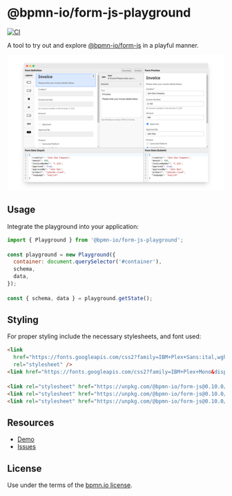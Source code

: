 # @bpmn-io/form-js-playground

[![CI](https://github.com/bpmn-io/form-js/workflows/CI/badge.svg)](https://github.com/bpmn-io/form-js/actions?query=workflow%3ACI)

A tool to try out and explore [@bpmn-io/form-js](../form-js) in a playful manner.

![Playground Screenshot](./resources/screenshot.png)

## Usage

Integrate the playground into your application:

```javascript
import { Playground } from '@bpmn-io/form-js-playground';

const playground = new Playground({
  container: document.querySelector('#container'),
  schema,
  data,
});

const { schema, data } = playground.getState();
```

## Styling

For proper styling include the necessary stylesheets, and font used:

```html
<link
  href="https://fonts.googleapis.com/css2?family=IBM+Plex+Sans:ital,wght@0,400;0,600;1,400&display=swap"
  rel="stylesheet" />
<link href="https://fonts.googleapis.com/css2?family=IBM+Plex+Mono&display=swap" rel="stylesheet" />

<link rel="stylesheet" href="https://unpkg.com/@bpmn-io/form-js@0.10.0/dist/assets/form-js.css" />
<link rel="stylesheet" href="https://unpkg.com/@bpmn-io/form-js@0.10.0/dist/assets/form-js-editor.css" />
<link rel="stylesheet" href="https://unpkg.com/@bpmn-io/form-js@0.10.0/dist/assets/form-js-playground.css" />
```

## Resources

- [Demo](https://demo.bpmn.io/form)
- [Issues](https://github.com/bpmn-io/form-js/issues)

## License

Use under the terms of the [bpmn.io license](http://bpmn.io/license).

